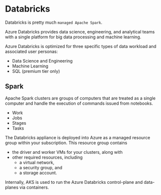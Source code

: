 # Databricks

Databricks is pretty much `managed Apache Spark`.

Azure Databricks provides data science, engineering, and analytical teams with a single platform for big data processing and machine learning.

Azure Databricks is optimized for three specific types of data workload and associated user personas:
- Data Science and Engineering
- Machine Learning
- SQL (premium tier only)

## Spark
Apache Spark clusters are groups of computers that are treated as a single computer and handle the execution of commands issued from notebooks.
- Work
- Jobs
- Stages
- Tasks

The Databricks appliance is deployed into Azure as a managed resource group within your subscription. This resource group contains
- the driver and worker VMs for your clusters, along with
- other required resources, including
  - a virtual network,
  - a security group, and
  - a storage account.

Internally, AKS is used to run the Azure Databricks control-plane and data-planes via containers.
